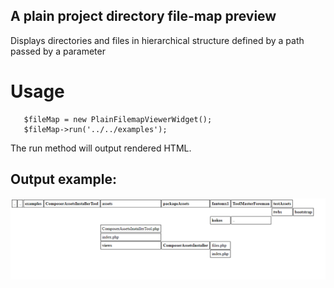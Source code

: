 ## A plain project directory file-map preview

Displays directories and files in hierarchical structure defined by a path passed by a parameter


# Usage

```
   $fileMap = new PlainFilemapViewerWidget();
   $fileMap->run('../../examples');
```

The run method will output rendered HTML.

## Output example:

![Showcase](showcase.png)
